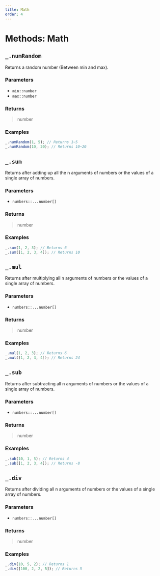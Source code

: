 ```yaml
---
title: Math
order: 4
---
```


# Methods: Math

## `_.numRandom`

Returns a random number (Between min and max).

### Parameters

- `min::number`
- `max::number`

### Returns

> number

### Examples

```javascript
_.numRandom(1, 5); // Returns 1~5
_.numRandom(10, 20); // Returns 10~20
```

## `_.sum`

Returns after adding up all the n arguments of numbers or the values of a single array of numbers.

### Parameters

- `numbers::...number[]`

### Returns

> number

### Examples

```javascript
_.sum(1, 2, 3); // Returns 6
_.sum([1, 2, 3, 4]); // Returns 10
```

## `_.mul`

Returns after multiplying all n arguments of numbers or the values of a single array of numbers.

### Parameters

- `numbers::...number[]`

### Returns

> number

### Examples

```javascript
_.mul(1, 2, 3); // Returns 6
_.mul([1, 2, 3, 4]); // Returns 24
```

## `_.sub`

Returns after subtracting all n arguments of numbers or the values of a single array of numbers.

### Parameters

- `numbers::...number[]`

### Returns

> number

### Examples

```javascript
_.sub(10, 1, 5); // Returns 4
_.sub([1, 2, 3, 4]); // Returns -8
```

## `_.div`

Returns after dividing all n arguments of numbers or the values of a single array of numbers.

### Parameters

- `numbers::...number[]`

### Returns

> number

### Examples

```javascript
_.div(10, 5, 2); // Returns 1
_.div([100, 2, 2, 5]); // Returns 5
```
